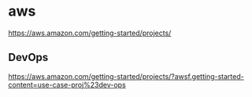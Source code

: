 # aws

https://aws.amazon.com/getting-started/projects/

## DevOps

https://aws.amazon.com/getting-started/projects/?awsf.getting-started-content=use-case-proj%23dev-ops

